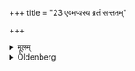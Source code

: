 +++
title = "23 एवमप्यस्य व्रतं सन्ततम्"

+++

<details><summary>मूलम्</summary>

एवमप्यस्य व्रतं सन्ततं भवतीति २३
</details>

<details><summary>Oldenberg</summary>

23. For thus also his vow has been duly kept.
</details>
